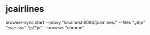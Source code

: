 # jcairlines
browser-sync start --proxy “localhost:8080/jcairlines/” --files “*.php” “css/*.css” “js/*.js” --browser “chrome”
